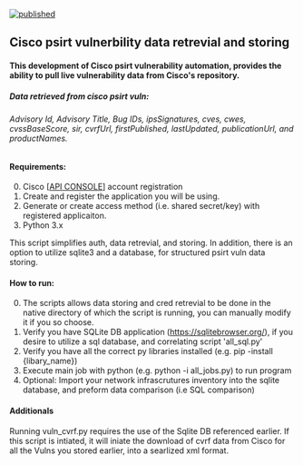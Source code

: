 [![published](https://static.production.devnetcloud.com/codeexchange/assets/images/devnet-published.svg)](https://developer.cisco.com/codeexchange/github/repo/FutureCCIE/Cisco-psirt)
## Cisco psirt vulnerbility data retrevial and storing
#### This development of Cisco psirt vulnerability automation, provides the ability to pull live vulnerability data from Cisco's repository.
##### Data retrieved from cisco psirt vuln: 
###### Advisory Id, Advisory Title, Bug IDs, ipsSignatures, cves, cwes, cvssBaseScore, sir, cvrfUrl, firstPublished, lastUpdated, publicationUrl, and productNames.

#### Requirements:
0. Cisco [[API CONSOLE](https://apiconsole.cisco.com/)] account registration
1. Create and register the application you will be using.
2. Generate or create access method (i.e. shared secret/key) with registered applicaiton.
3. Python 3.x

This script simplifies auth, data retrevial, and storing. 
In addition, there is an option to utilize sqlite3 and a database, for structured psirt vuln data storing.

#### How to run:
0. The scripts allows data storing and cred retrevial to be done in the native directory of which the script is running, you can manually modify it if you so choose.
1. Verify you have SQLite DB application (https://sqlitebrowser.org/), if you desire to utilize a sql database, and correlating script 'all_sql.py'
2. Verify you have all the correct py libraries installed (e.g. pip -install {libary_name}) 
3. Execute main job with python (e.g. python -i all_jobs.py) to run program
4. Optional: Import your network infrascrutures inventory into the sqlite database, and preform data comparison (i.e SQL comparison)

#### Additionals
Running vuln_cvrf.py requires the use of the Sqlite DB referenced earlier. If this script is intiated, it will iniate the download of cvrf data from Cisco for all the Vulns you stored earlier, into a searlized xml format.
